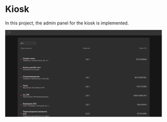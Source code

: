 # Kiosk

In this project, the admin panel for the kiosk is implemented.

![Search implementation.](https://raw.githubusercontent.com/Poldyaich97/admtalk/master/img/talkMenu.png)
